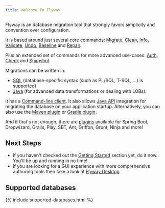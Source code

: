 ```yaml
---
title: Welcome To Flyway
---
```


Flyway is an database migration tool that strongly favors simplicity and convention over configuration.

It is based around just several core commands:
[Migrate](Commands/migrate), [Clean](Commands/clean), [Info](Commands/info), [Validate](Commands/validate), [Undo](Commands/undo), [Baseline](Commands/baseline) and [Repair](Commands/repair).

Plus an extended set of commands for more advanced use-cases:
[Auth](Commands/Auth), [Check](<Command/Check command>) and [Snapshot](Command/Snapshot)

Migrations can be written in:
- [SQL](Concepts/migrations#sql-based-migrations) (database-specific syntax (such as PL/SQL, T-SQL, \...) is supported)
- [Java](Concepts/migrations#java-based-migrations) (for advanced data
transformations or dealing with LOBs).

It has a [Command-line client](<Usage/Command Line>).
It also allows [Java API](Usage/api-java) integration for migrating the database on your application startup.
Alternatively, you can also use the [Maven plugin](<Usage/Maven Goal>) or [Gradle plugin](<Usage/Gradle Task>).

And if that's not enough, there are [plugins](Usage/Community%20Plugins%20and%20Integrations) available for
Spring Boot, Dropwizard, Grails, Play, SBT, Ant, Griffon, Grunt, Ninja and more!

## Next Steps
* If you haven't checked out the [Getting Started](https://documentation.red-gate.com/fd/getting-started-with-flyway-184127223.html) section yet, do it now. You'll be up and running in no time!
* If you are looking for a GUI experience with more comprehensive authoring tools then take a look at [Flyway Desktop](https://documentation.red-gate.com/fd/about-flyway-desktop-138346954.html)

## Supported databases

{% include supported-databases.html %}

